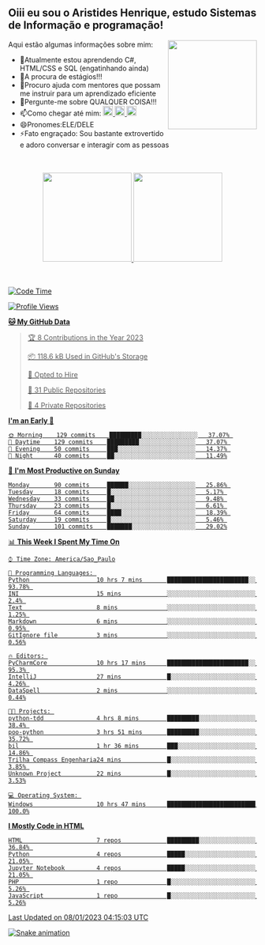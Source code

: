 ## Oiii eu sou o Aristides Henrique, estudo Sistemas de Informação e programação!

<div >
Aqui estão algumas informações sobre mim:<img align="right" height="180em" src="https://user-images.githubusercontent.com/97318481/177042589-45d62122-82a9-4a32-b3a7-87b322825b2f.png">
</div>

- 🌱Atualmente estou aprendendo C#, HTML/CSS e SQL (engatinhando ainda)
- 👯A procura de estágios!!!
- 🤔Procuro ajuda com mentores que possam me instruir para um aprendizado eficiente
- 💬Pergunte-me sobre QUALQUER COISA!!!
- 📫Como chegar até mim:
  <a href="https://www.instagram.com/aryhenry/" target="_blank">
  <img src="https://img.shields.io/badge/-Instagram-%23E4405F?style=for-the-badge&logo=instagram&logoColor=black" height="20px">
  </a>
  <a href="https://www.linkedin.com/in/aristides-henrique/" target="_blank">
  <img src="https://img.shields.io/badge/-LinkedIn-%230077B5?style=for-the-badge&logo=linkedin&logoColor=black" height="20px">
  </a> 
  <a href="mailto:arihenriqueuna@gmail.com">
  <img src="https://img.shields.io/badge/-Gmail-%23333?style=for-the-badge&logo=gmail&logoColor=white" height="20px">
  </a>
- 😄Pronomes:ELE/DELE
- ⚡Fato engraçado: Sou bastante extrovertido e adoro conversar e interagir com as pessoas
<br/>
<br/>
<div align="center">
  <a href="https://github.com/arihenrique">
  <img height="180em" src="https://github-readme-stats.vercel.app/api?username=arihenrique&show_icons=true&theme=dracula&include_all_commits=true&count_private=true"/>
  <img height="180em" src="https://github-readme-stats.vercel.app/api/top-langs/?username=arihenrique&layout=compact&langs_count=7&theme=dracula"/>
</div><br/><br/>

<!--START_SECTION:waka-->
![Code Time](http://img.shields.io/badge/Code%20Time-306%20hrs%2058%20mins-blue)

![Profile Views](http://img.shields.io/badge/Profile%20Views-3-blue)

**🐱 My GitHub Data** 

> 🏆 8 Contributions in the Year 2023
 > 
> 📦 118.6 kB Used in GitHub's Storage 
 > 
> 💼 Opted to Hire
 > 
> 📜 31 Public Repositories 
 > 
> 🔑 4 Private Repositories  
 > 
**I'm an Early 🐤** 

```text
🌞 Morning    129 commits    █████████░░░░░░░░░░░░░░░░   37.07% 
🌇 Daytime    129 commits    █████████░░░░░░░░░░░░░░░░   37.07% 
🌃 Evening    50 commits     ███░░░░░░░░░░░░░░░░░░░░░░   14.37% 
🌙 Night      40 commits     ██░░░░░░░░░░░░░░░░░░░░░░░   11.49%

```
📅 **I'm Most Productive on Sunday** 

```text
Monday       90 commits     ██████░░░░░░░░░░░░░░░░░░░   25.86% 
Tuesday      18 commits     █░░░░░░░░░░░░░░░░░░░░░░░░   5.17% 
Wednesday    33 commits     ██░░░░░░░░░░░░░░░░░░░░░░░   9.48% 
Thursday     23 commits     █░░░░░░░░░░░░░░░░░░░░░░░░   6.61% 
Friday       64 commits     ████░░░░░░░░░░░░░░░░░░░░░   18.39% 
Saturday     19 commits     █░░░░░░░░░░░░░░░░░░░░░░░░   5.46% 
Sunday       101 commits    ███████░░░░░░░░░░░░░░░░░░   29.02%

```


📊 **This Week I Spent My Time On** 

```text
⌚︎ Time Zone: America/Sao_Paulo

💬 Programming Languages: 
Python                   10 hrs 7 mins       ███████████████████████░░   93.78% 
INI                      15 mins             ░░░░░░░░░░░░░░░░░░░░░░░░░   2.4% 
Text                     8 mins              ░░░░░░░░░░░░░░░░░░░░░░░░░   1.25% 
Markdown                 6 mins              ░░░░░░░░░░░░░░░░░░░░░░░░░   0.95% 
GitIgnore file           3 mins              ░░░░░░░░░░░░░░░░░░░░░░░░░   0.56%

🔥 Editors: 
PyCharmCore              10 hrs 17 mins      ███████████████████████░░   95.3% 
IntelliJ                 27 mins             █░░░░░░░░░░░░░░░░░░░░░░░░   4.26% 
DataSpell                2 mins              ░░░░░░░░░░░░░░░░░░░░░░░░░   0.44%

🐱‍💻 Projects: 
python-tdd               4 hrs 8 mins        █████████░░░░░░░░░░░░░░░░   38.4% 
poo-python               3 hrs 51 mins       █████████░░░░░░░░░░░░░░░░   35.72% 
bil                      1 hr 36 mins        ███░░░░░░░░░░░░░░░░░░░░░░   14.86% 
Trilha Compass Engenharia24 mins             █░░░░░░░░░░░░░░░░░░░░░░░░   3.85% 
Unknown Project          22 mins             █░░░░░░░░░░░░░░░░░░░░░░░░   3.53%

💻 Operating System: 
Windows                  10 hrs 47 mins      █████████████████████████   100.0%

```

**I Mostly Code in HTML** 

```text
HTML                     7 repos             █████████░░░░░░░░░░░░░░░░   36.84% 
Python                   4 repos             █████░░░░░░░░░░░░░░░░░░░░   21.05% 
Jupyter Notebook         4 repos             █████░░░░░░░░░░░░░░░░░░░░   21.05% 
PHP                      1 repo              █░░░░░░░░░░░░░░░░░░░░░░░░   5.26% 
JavaScript               1 repo              █░░░░░░░░░░░░░░░░░░░░░░░░   5.26%

```



 Last Updated on 08/01/2023 04:15:03 UTC
<!--END_SECTION:waka-->

![Snake animation](https://github.com/arihenrique/arihenrique/blob/output/github-contribution-grid-snake.svg)
